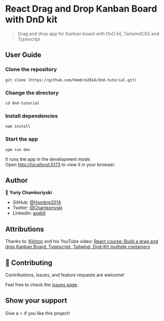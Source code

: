 # React Drag and Drop Kanban Board with DnD kit

> Drag and drop app for Kanban board with DnD kit, TailwindCSS and Typescript

## User Guide

### Clone the repository

`git clone (https://github.com/Hombre2014/dnd-tutorial.git)`

### Change the directory

`cd dnd-tutorial`

### Install dependencies

`npm install`

### Start the app

`npm run dev`

It runs the app in the development mode.\
Open [http://localhost:5173](http://localhost:5173) to view it in your browser.

## Author

👤 **Yuriy Chamkoriyski**

- GitHub: [@Hombre2014](https://github.com/Hombre2014)
- Twitter: [@Chamkoriyski](https://twitter.com/Chamkoriyski)
- LinkedIn: [axebit](https://linkedin.com/in/axebit)

## Attributions

Thanks to: [Klinton](https://github.com/Klinton) and his YouTube video: [React course: Build a drag and drop Kanban Board: Typescript, Tailwind, Dnd-Kit multiple containers](https://www.youtube.com/watch?v=RG-3R6Pu_Ik&t=20s&ab_channel=CodewithKliton)

## 🤝 Contributing

Contributions, issues, and feature requests are welcome!

Feel free to check the [issues page](https://github.com/Hombre/dnd-tutorial/issues).

## Show your support

Give a ⭐️ if you like this project!
